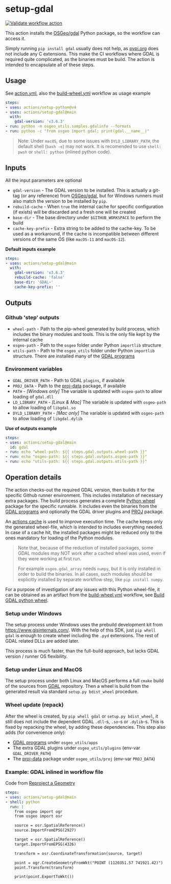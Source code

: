 # setup-gdal

[![Validate workflow action](https://github.com/trundev/setup-gdal/actions/workflows/validate.yml/badge.svg)](https://github.com/trundev/setup-gdal/actions/workflows/validate.yml)

This action installs the [OSGeo/gdal](https://github.com/OSGeo/gdal) Python package, so the workflow can access it.

Simply running `pip install gdal` usually does not help, as [pypi.org](https://pypi.org/project/GDAL) does not include
any C extensions. This make the CI workflows where GDAL is required quite complicated, as the binaries must be build.
The action is intended to encapsulate all of these steps.

## Usage

See [action.yml](action.yml), also the [build-wheel.yml](.github/workflows/build-wheel.yml) workflow as usage example

```yaml
steps:
- uses: actions/setup-python@v4
- uses: actions/setup-gdal@main
  with:
    gdal-version: 'v3.6.3'
- run: python -m osgeo_utils.samples.gdalinfo --formats
- run: python -c "from osgeo import gdal; print(gdal.__name__)"
```

> Note: Under `macOS`, due to some issues with `DYLD_LIBRARY_PATH`, the default shell (`bash -e`) may not work.
> It is recomended to use `shell: pwsh` or `shell: python` (inlined python code).

## Inputs

All the input parameters are optional

- `gdal-version` - The GDAL version to be installed. This is actually a git-tag (or any reference) from
  [OSGeo/gdal](https://github.com/OSGeo/gdal/tags), but for Windows runners must also match the version
  to be installed by `pip`.
- `rebuild-cache` - When `true` the internal cache for specific configuration (if exists) will be discarded and
  a fresh one will be created
- `base-dir` - The base directory under `$GITHUB_WORKSPACE` to perform the build
- `cache-key-prefix` - Extra string to be added to the cache-key. To be used as a workaround, if the cache is
  incompatible between different versions of the same OS (like `macOS-11` and `macOS-12`).

**Default inputs example**
```yaml
steps:
- uses: actions/setup-gdal@main
  with:
    gdal-version: 'v3.6.3'
    rebuild-cache: 'false'
    base-dir: 'GDAL~'
    cache-key-prefix: ''
```

## Outputs

### Github 'step' outputs

- `wheel-path` - Path to the pip-wheel generated by build process, which includes the binary modules and tools.
  This is the only file kept by the internal cache
- `osgeo-path` - Path to the `osgeo` folder under Python `importlib` structure
- `utils-path` - Path to the `osgeo_utils` folder under Python `importlib` structure. There are installed many
  of the [GDAL programs](https://gdal.org/programs/)

### Environment variables

- `GDAL_DRIVER_PATH` - Path to GDAL `plugins`, if available
- `PROJ_DATA` - Path to the [proj-data](https://proj.org/) package, if available
- `PATH` - _[Windows only]_ The variable is updated with `osgeo-path` to allow loading of `gdal.dll`
- `LD_LIBRARY_PATH` - _[Linux & Mac]_ The variable is updated with `osgeo-path` to allow loading of `libgdal.so`
- `DYLD_LIBRARY_PATH` - _[Mac only]_ The variable is updated with `osgeo-path` to allow loading of `libgdal.dylib`

**Use of outputs example**
```yaml
steps:
- uses: actions/setup-gdal@main
  id: gdal
- run: echo "wheel-path: ${{ steps.gdal.outputs.wheel-path }}"
- run: echo "osgeo-path: ${{ steps.gdal.outputs.osgeo-path }}"
- run: echo "utils-path: ${{ steps.gdal.outputs.utils-path }}"
```


## Operation details

The action checks-out the required GDAL version, then builds it for the specific Github runner environment.
This includes installation of necessary extra packages. The build process generates a complete
[Python wheel](https://wheel.readthedocs.io/) package for the specific runnable. It includes even the binaries
from the [GDAL programs](https://gdal.org/programs/) and optionally the GDAL driver plugins and
[PROJ](https://github.com/OSGeo/PROJ) package.

An [actions cache](https://github.com/actions/cache) is used to improve execution time. The cache keeps only
the generated wheel-file, which is intended to includes everything needed. In case of a cache hit, the
installed packages might be reduced only to the ones mandatory for loading of the Python modules.

> Note that, because of the reduction of installed packages, some GDAL modules may NOT work after a cached
> wheel was used, even if they were working at first run.
>
> For example `osgeo.gdal_array` needs `numpy`, but it is only installed in order to build the binaries. In
> all cases, such modules should be explicitly installed by separate workflow step, like `pip install numpy`.

For a purpose of investigation of any issues with this Python wheel-file, it can be obtained as an artifact
from the [build-wheel.yml](.github/workflows/build-wheel.yml) workflow, see
[Build GDAL python wheel](https://github.com/trundev/setup-gdal/actions/workflows/build-wheel.yml).


### Setup under Windows

The setup process under Windows uses the prebuild development kit from https://www.gisinternals.com/. With
the help of this SDK, just `pip whell gdal` is enough to create wheel including the `.pyd` extensions. The
rest of GDAL related DLLs are added later.

This process is much faster, than the full-build approach, but lacks GDAL version / runner OS flexibility.


### Setup under Linux and MacOS

The setup process under both Linux and MacOS performs a full `cmake` build of the sources from
[GDAL](https://github.com/OSGeo/gdal) repository. Then a wheel is build from the generated result via standard
`setup.py bdist_wheel` procedure.


### Wheel update (repack)

After the wheel is created, by `pip whell gdal` or `setup.py bdist_wheel`, it still does not include the
dependent GDAL `.dll`-s, `.so`-s or `.dylib`-s. This is fixed by repacking the wheel, by adding these
dependencies. This step also adds (for convenience only):

- [GDAL programs](https://gdal.org/programs/) under `osgeo_utils/apps`
- The extra GDAL plugins under `osgeo_utils/plugins` (env-var `GDAL_DRIVER_PATH`)
- The [proj-data](https://proj.org/) package under `osgeo_utils/proj` (env-var `PROJ_DATA`)


### Example: GDAL inlined in workflow file

Code from [Reproject a Geometry](https://pcjericks.github.io/py-gdalogr-cookbook/projection.html#reproject-a-geometry)

```yaml
steps:
- uses: actions/setup-gdal@main
- shell: python
  run: |
    from osgeo import ogr
    from osgeo import osr

    source = osr.SpatialReference()
    source.ImportFromEPSG(2927)

    target = osr.SpatialReference()
    target.ImportFromEPSG(4326)

    transform = osr.CoordinateTransformation(source, target)

    point = ogr.CreateGeometryFromWkt("POINT (1120351.57 741921.42)")
    point.Transform(transform)

    print(point.ExportToWkt())
```
